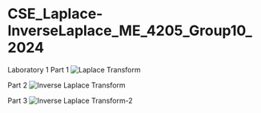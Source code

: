 # CSE_Laplace-InverseLaplace_ME_4205_Group10_2024

Laboratory 1
Part 1
![Laplace Transform](https://github.com/syjho29/CSE_Laplace-InverseLaplace_ME_4205_Group10_2024/assets/159043194/6e5744f3-b2d0-4800-ba1e-c1d31de7220b)

Part 2
![Inverse Laplace Transform](https://github.com/syjho29/CSE_Laplace-InverseLaplace_ME_4205_Group10_2024/assets/159043194/2b798a28-267d-4147-b1e4-d97770a05135)

Part 3
![Inverse Laplace Transform-2](https://github.com/syjho29/CSE_Laplace-InverseLaplace_ME_4205_Group10_2024/assets/159043194/e1b66848-cfcf-46b0-a83c-223b8fda3caf)
